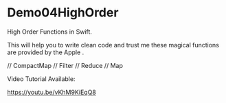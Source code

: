 # Demo04HighOrder

High Order Functions in Swift. 

This will help you to write clean code and trust me these magical functions are provided by the Apple .

// CompactMap 
// Filter 
// Reduce 
// Map

Video Tutorial Available: 

https://youtu.be/vKhM9KiEqQ8
